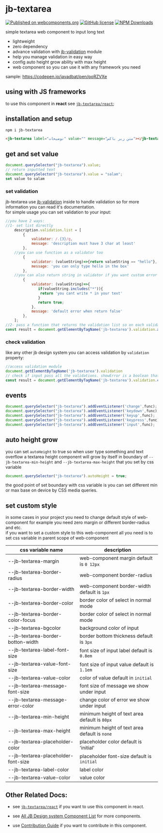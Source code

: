 # jb-textarea

[![Published on webcomponents.org](https://img.shields.io/badge/webcomponents.org-published-blue.svg)](https://www.webcomponents.org/element/jb-textarea)
[![GitHub license](https://img.shields.io/badge/license-MIT-brightgreen.svg)](https://raw.githubusercontent.com/javadbat/jb-textarea/main/LICENSE)
[![NPM Downloads](https://img.shields.io/npm/dw/jb-textarea)](https://www.npmjs.com/package/jb-textarea)

simple textarea web component to input long text

- lightweight
- zero dependency
- advance validation with [jb-validation](https://github.com/javadbat/jb-validation) module
- help you manage validation in easy way
- config auto height grow ability with max height
- web component so you can use it with any framework you need

sample: <https://codepen.io/javadbat/pen/poRZVXe>

## using with JS frameworks

to use this component in **react** see [`jb-textarea/react`](https://github.com/javadbat/jb-textarea/tree/main/react);

## installation and setup

```bash
npm i jb-textarea
```

```html
<jb-textarea label="توضیحات" value="" message="متن زیر باکس"></jb-textarea>
```

## get and set value

```js
document.querySelector("jb-textarea").value;
// return inputted text
document.querySelector("jb-textarea").value = "salam";
set value to salam
```
### set validation

jb-textarea use [jb-validation](https://github.com/javadbat/jb-validation) inside to handle validation so for more information you can read it's documentation.  
for simple usage you can set validation to your input:

```js
//you have 2 ways: 
//1- set list directly 
    description.validation.list = [
        {
            validator: /.{3}/g,
            message: 'description must have 3 char at least'
        },
    //you can use function as a validator too
        {
            validator: (valueString)=>{return valueString == "hello"},
            message: 'you can only type hello in the box'
        },
    //you can also return string in validator if you want custom error message in some edge cases
        {
            validator: (valueString)=>{
               if(valueString.includes("*")){
                return 'you cant write * in your text'
               }
               return true;
            },
            message: 'default error when return false'
        },
    ];
//2- pass a function that returns the validation list so on each validation process we execute your callback function and get the needed validation list
const result = document.getElementByTagName('jb-textarea').validation.addValidationListGetter(getterFunction)
```

### check validation

like any other jb design system you can access validation by `validation` property:

```js
//access validation module
document.getElementByTagName('jb-textarea').validation
// check if input pass all the validations. showError is a boolean that determine your intent to show error to user on invalid status.
const result = document.getElementByTagName('jb-textarea').validation.checkValidity(showError)

```

## events

```js
document.querySelector("jb-textarea").addEventListener('change',func);
document.querySelector("jb-textarea").addEventListener('keydown',func);
document.querySelector("jb-textarea").addEventListener('keyup',func);
document.querySelector("jb-textarea").addEventListener('keypress',func);
document.querySelector("jb-textarea").addEventListener('input',func);
```

## auto height grow

you can set `autoHeight` to true so when user type something and text overflow a textarea height component will grow by itself in boundary of `--jb-textarea-min-height` and `--jb-textarea-max-height` that you set by css variable 

```js
document.querySelector("jb-textarea").autoHeight = true;
```

the good point of set boundary with css variable is you can set different min or max base on device by CSS media queries.

## set custom style

in some cases in your project you need to change default style of web-component for example you need zero margin or different border-radius and etc.    
if you want to set a custom style to this web-component all you need is to set css variable in parent scope of web-component 

| css variable name                     | description                                                                                   |
| -------------                         | -------------                                                                                 |
| --jb-textarea-margin                  | web-component margin default is `0 12px`                                                      |
| --jb-textarea-border-radius           | web-component border-radius                                                                   |
| --jb-textarea-border-width            | web-component border-width default is `1px`                                                   |
| --jb-textarea-border-color            | border color of select in normal mode                                                         |
| --jb-textarea-border-color-focus      | border color of select in normal mode                                                         |
| --jb-textarea-bgcolor                 | background color of input                                                                     |
| --jb-textarea-border-botton-width     | border bottom thickness default is `3px`                                                      |
| --jb-textarea-label-font-size         | font size of input label default is `0.8em`                                                   |
| --jb-textarea-value-font-size         | font size of input value default is `1.1em`                                                   |
| --jb-textarea-value-color             | color of value default in `initial`                                                           |
| --jb-textarea-message-font-size       | font size of message we show under input                                                      |
| --jb-textarea-message-error-color     | change color of error we show under input                                                     |
| --jb-textarea-min-height              | minimum height of text area default is `80px`                                                 |
| --jb-textarea-max-height              | minimum height of text area default is `none`                                                 |
| --jb-textarea-placeholder-color       | placeholder color default is 'initial'                                                        |
| --jb-textarea-placeholder-font-size   | placeholder font-size default is `initial`                                                    |
| --jb-textarea-label-color             | label color                                                                                   |    
| --jb-textarea-value-color             | value color                                                                                   |


## Other Related Docs:

- see [`jb-textarea/react`](https://github.com/javadbat/jb-textarea/tree/main/react) if you want to use this component in react.

- see [All JB Design system Component List](https://github.com/javadbat/design-system/blob/main/docs/component-list.md) for more components.

- use [Contribution Guide](https://github.com/javadbat/design-system/blob/main/docs/contribution-guide.md) if you want to contribute in this component.